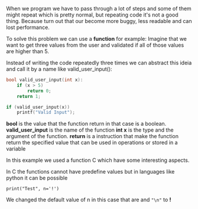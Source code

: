 When we program we have to pass through a lot of steps and some of them might repeat which is pretty normal, but repeating code it's not a good thing. Because turn out that our become more buggy, less readable and can lost performance.

To solve this problem we can use a **function** for example:
Imagine that we want to get three values from the user and validated if all of those values are higher than 5.

Instead of writing the code repeatedly three times we can abstract this ideia and call it by a name like valid_user_input():
```C
bool valid_user_input(int x):
	if (x > 5)
		return 0;
	return 1;

if (valid_user_input(x))
	printf("Valid Input");
```


**bool** is the value that the function return in that case is a boolean.
**valid_user_input** is the name of the function
**int x** is the type and the argument of the function.
**return** is a instruction that make the function return the specified value that can be used in operations or stored in a variable

In this example we used a function C which have some interesting aspects.


In C the functions cannot have predefine values but in languages like python it can be possible

```
print("Test", n='!')
```

We changed the default value of n in this case that are and `"\n"` to __!__ 